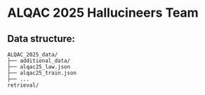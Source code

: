 # ALQAC 2025 Hallucineers Team
## Data structure:
```
ALQAC_2025_data/
├── additional_data/
├── alqac25_law.json
├── alqac25_train.json
├── ...
retrieval/
```
